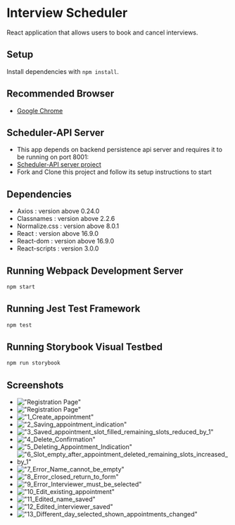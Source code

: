 # Interview Scheduler
React application that allows users to book and cancel interviews.

## Setup
Install dependencies with `npm install`.

## Recommended Browser
- [Google Chrome](https://www.google.com/chrome/)

## Scheduler-API Server
- This app depends on backend persistence api server and requires it to be running on port 8001:
- [Scheduler-API server project](https://github.com/smplsoln/scheduler-apihttps://github.com/smplsoln/scheduler-api)
- Fork and Clone this project and follow its setup instructions to start

## Dependencies
- Axios : version above 0.24.0
- Classnames : version above 2.2.6
- Normalize.css : version above 8.0.1
- React : version above 16.9.0
- React-dom : version above 16.9.0
- React-scripts : version 3.0.0

## Running Webpack Development Server

```sh
npm start
```

## Running Jest Test Framework

```sh
npm test
```

## Running Storybook Visual Testbed

```sh
npm run storybook
```

## Screenshots

- !["Registration Page"](https://github.com/smplsoln/scheduler/blob/master/docs/RegistrationPage.png)
- !["Registration Page"](https://github.com/smplsoln/scheduler/blob/master/docs/RegistrationPage.png)
- !["1_Create_appointment"](https://github.com/smplsoln/scheduler/blob/master/docs/1_Create_appointment.png)
- !["2_Saving_appointment_indication"](https://github.com/smplsoln/scheduler/blob/master/docs/2_Saving_appointment_indication.png)
- !["3_Saved_appointment_slot_filled_remaining_slots_reduced_by_1"](https://github.com/smplsoln/scheduler/blob/master/docs/3_Saved_appointment_slot_filled_remaining_slots_reduced_by_1.png)
- !["4_Delete_Confirmation"](https://github.com/smplsoln/scheduler/blob/master/docs/4_Delete_Confirmation.png)
- !["5_Deleting_Appointment_Indication"](https://github.com/smplsoln/scheduler/blob/master/docs/5_Deleting_Appointment_Indication.png)
- !["6_Slot_empty_after_appointment_deleted_remaining_slots_increased_by_1"](https://github.com/smplsoln/scheduler/blob/master/docs/6_Slot_empty_after_appointment_deleted_remaining_slots_increased_by_1.png)
- !["7_Error_Name_cannot_be_empty"](https://github.com/smplsoln/scheduler/blob/master/docs/7_Error_Name_cannot_be_empty.png)
- !["8_Error_closed_return_to_form"](https://github.com/smplsoln/scheduler/blob/master/docs/8_Error_closed_return_to_form.png)
- !["9_Error_Interviewer_must_be_selected"](https://github.com/smplsoln/scheduler/blob/master/docs/9_Error_Interviewer_must_be_selected.png)
- !["10_Edit_existing_appointment"](https://github.com/smplsoln/scheduler/blob/master/docs/10_Edit_existing_appointment.png)
- !["11_Edited_name_saved"](https://github.com/smplsoln/scheduler/blob/master/docs/11_Edited_name_saved.png)
- !["12_Edited_interviewer_saved"](https://github.com/smplsoln/scheduler/blob/master/docs/12_Edited_interviewer_saved.png)
- !["13_Different_day_selected_shown_appointments_changed"](https://github.com/smplsoln/scheduler/blob/master/docs/13_Different_day_selected_shown_appointments_changed.png)




